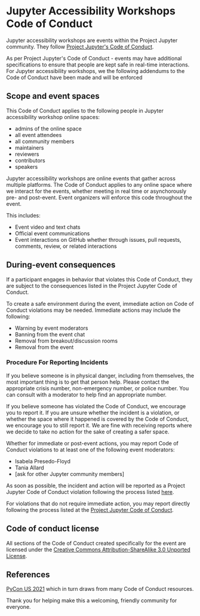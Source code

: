 # Jupyter Accessibility Workshops Code of Conduct

Jupyter accessibility workshops are events within the Project Jupyter community. They follow [Project Jupyter's Code of Conduct](https://jupyter.org/conduct/).

As per Project Jupyter's Code of Conduct - events may have additional specifications to ensure that people are kept safe in real-time interactions. For Jupyter accessibility workshops, we the following addendums to the Code of Conduct have been made and will be enforced

## Scope and event spaces

This Code of Conduct applies to the following people in Jupyter accessibility workshop online spaces:
- admins of the online space
- all event attendees
- all community members
- maintainers
- reviewers
- contributors
- speakers

Jupyter accessibility workshops are online events that gather across multiple platforms. The Code of Conduct applies to any online space where we interact for the events, whether meeting in real time or asynchorously pre- and post-event. Event organizers will enforce this code throughout the event.

This includes:
- Event video and text chats
- Official event communications 
- Event interactions on GitHub whether through issues, pull requests, comments, review, or related interactions

## During-event consequences

If a participant engages in behavior that violates this Code of Conduct, they are subject to the consequences listed in the Project Jupyter Code of Conduct.

To create a safe environment during the event, immediate action on Code of Conduct violations may be needed. Immediate actions may include the following:
- Warning by event moderators
- Banning from the event chat
- Removal from breakout/discussion rooms
- Removal from the event

### Procedure For Reporting Incidents

If you believe someone is in physical danger, including from themselves, the most important thing is to get that person help. Please contact the appropriate crisis number, non-emergency number, or police number. You can consult with a moderator to help find an appropriate number.

If you believe someone has violated the Code of Conduct, we encourage you to report it. If you are unsure whether the incident is a violation, or whether the space where it happened is covered by the Code of Conduct, we encourage you to still report it. We are fine with receiving reports where we decide to take no action for the sake of creating a safer space.

Whether for immediate or post-event actions, you may report Code of Conduct violations to at least one of the following event moderators:
- Isabela Presedo-Floyd
- Tania Allard
- [ask for other Jupyter community members]

As soon as possible, the incident and action will be reported as a Project Jupyter Code of Conduct violation following the process listed [here](https://jupyter.org/conduct/).

For violations that do not require immediate action, you may report directly following the process listed at the [Project Jupyter Code of Conduct](https://jupyter.org/conduct/).

## Code of conduct license

All sections of the Code of Conduct created specifically for the event are licensed under the [Creative Commons Attribution-ShareAlike 3.0 Unported License](https://creativecommons.org/licenses/by-sa/3.0/).

## References
[PyCon US 2021](https://us.pycon.org/2021/about/code-of-conduct/) which in turn draws from many Code of Conduct resources. 

Thank you for helping make this a welcoming, friendly community for everyone.
